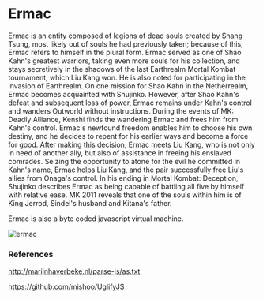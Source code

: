 # Ermac

Ermac is an entity composed of legions of dead souls created by Shang Tsung, most likely out of souls he had previously taken; because of this, Ermac refers to himself in the plural form. Ermac served as one of Shao Kahn's greatest warriors, taking even more souls for his collection, and stays secretively in the shadows of the last Earthrealm Mortal Kombat tournament, which Liu Kang won. He is also noted for participating in the invasion of Earthrealm. On one mission for Shao Kahn in the Netherrealm, Ermac becomes acquainted with Shujinko. However, after Shao Kahn's defeat and subsequent loss of power, Ermac remains under Kahn's control and wanders Outworld without instructions. During the events of MK: Deadly Alliance, Kenshi finds the wandering Ermac and frees him from Kahn's control. Ermac's newfound freedom enables him to choose his own destiny, and he decides to repent for his earlier ways and become a force for good. After making this decision, Ermac meets Liu Kang, who is not only in need of another ally, but also of assistance in freeing his enslaved comrades. Seizing the opportunity to atone for the evil he committed in Kahn's name, Ermac helps Liu Kang, and the pair successfully free Liu's allies from Onaga's control. In his ending in Mortal Kombat: Deception, Shujinko describes Ermac as being capable of battling all five by himself with relative ease. MK 2011 reveals that one of the souls within him is of King Jerrod, Sindel's husband and Kitana's father.

Ermac is also a byte coded javascript virtual machine.

![ermac](http://i.imgur.com/dF0RLLi.png)

### References

http://marijnhaverbeke.nl/parse-js/as.txt

https://github.com/mishoo/UglifyJS
